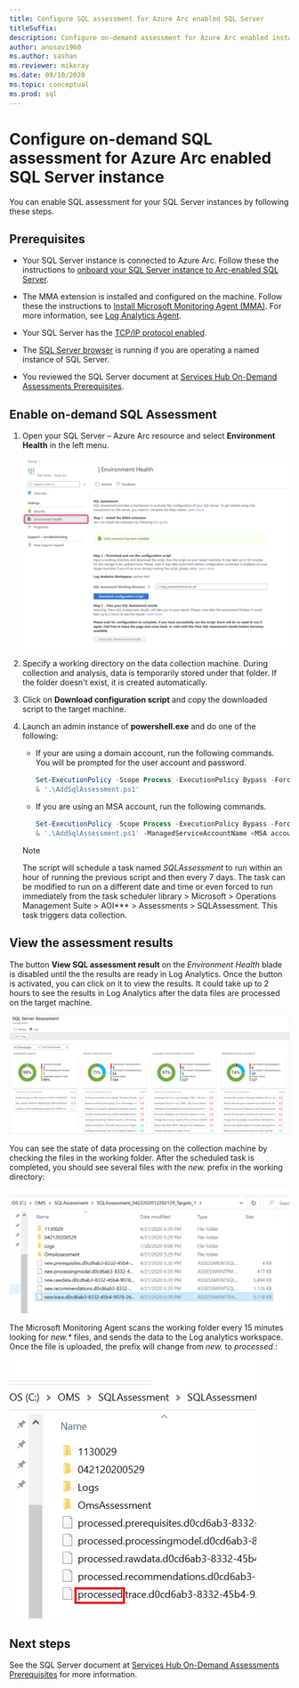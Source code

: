 ```yaml
---
title: Configure SQL assessment for Azure Arc enabled SQL Server
titleSuffix:
description: Configure on-demand assessment for Azure Arc enabled instance of SQL Server
author: anosov1960
ms.author: sashan 
ms.reviewer: mikeray
ms.date: 09/10/2020
ms.topic: conceptual
ms.prod: sql
---
```

# Configure on-demand SQL assessment for Azure Arc enabled SQL Server instance

You can enable SQL assessment for your SQL Server instances by following these steps.

## Prerequisites

* Your SQL Server instance is connected to Azure Arc. Follow these the instructions to [onboard your SQL Server instance to  Arc-enabled SQL Server](connect.md).

* The MMA extension is installed and configured on the machine. Follow these the instructions to [Install Microsoft Monitoring Agent (MMA)](configure-advanced-data-security.md#install-microsoft-monitoring-agent-mma). For more information, see [Log Analytics Agent](https://docs.microsoft.com/azure/azure-monitor/platform/log-analytics-agent).

* Your SQL Server has the [TCP/IP protocol enabled](../../database-engine/configure-windows/enable-or-disable-a-server-network-protocol.md).

* The [SQL Server browser](../../tools/configuration-manager/sql-server-browser-service.md) is running if you are operating a named instance of SQL Server.

* You reviewed the SQL Server document at [Services Hub On-Demand Assessments Prerequisites](https://docs.microsoft.com/services-hub/health/assessment-prereq-docs#on-demand-assessment-prerequisite-documents).

## Enable on-demand SQL Assessment

1. Open your SQL Server – Azure Arc resource and select __Environment Health__ in the left menu.

   ![SQL Assessment selection](media/assess/sql-assessment-heading-sql-server-arc.png)

1. Specify a working directory on the data collection machine. During collection and analysis, data is temporarily stored under that folder. If the folder doesn't exist, it is created automatically.

1. Click on __Download configuration script__ and copy the downloaded script to the target machine.

1. Launch an admin instance of __powershell.exe__ and do one of the following: 
   * If your are using a domain account, run the following commands. You will be prompted for the user account and password. 

      ```powershell
      Set-ExecutionPolicy -Scope Process -ExecutionPolicy Bypass -Force
      & '.\AddSqlAssessment.ps1'
      ```

    * If you are using an MSA account, run the following commands.

      ```powershell
      Set-ExecutionPolicy -Scope Process -ExecutionPolicy Bypass -Force
      & '.\AddSqlAssessment.ps1' -ManagedServiceAccountName <MSA account name>
      ```

   > [!NOTE]
   > The script will schedule a task named *SQLAssessment* to run within an hour of running the previous script and then every 7 days. The task can be modified to run on a different date and time or even forced to run immediately from the task scheduler library > Microsoft > Operations Management Suite > AOI*** > Assessments > SQLAssessment. This task triggers data collection.

## View the assessment results

The button __View SQL assessment result__ on the _Environment Health_ blade is disabled until the the results are ready in Log Analytics. Once the button is activated, you can click on it to view the results. It could take up to 2 hours to see the results in Log Analytics after the data files are processed on the target machine.

![SQ: assessment results](media/assess/sql-assessment-results.png)

You can see the state of data processing on the collection machine by checking the files in the working folder. After the scheduled task is completed, you should see several files with the _new._ prefix in the working directory:

![Data files ready](media/assess/sql-assessment-data-files-ready.png)

The Microsoft Monitoring Agent scans the working folder every 15 minutes looking for _new.*_ files, and sends the data to the Log analytics workspace. Once the file is uploaded, the prefix will change from _new._ to _processed._:

![Data files processed](media/assess/sql-assessment-data-files-processed.png)

## Next steps

See the SQL Server document at [Services Hub On-Demand Assessments Prerequisites](https://docs.microsoft.com/services-hub/health/assessment-prereq-docs#on-demand-assessment-prerequisite-documents) for more information.
